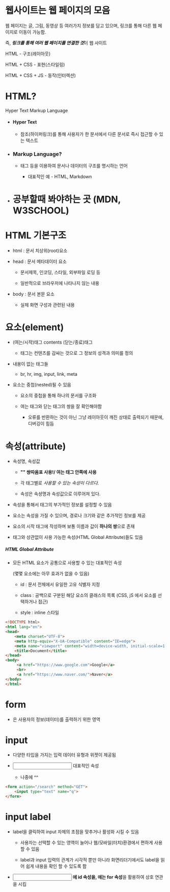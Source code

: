 # 웹사이트는 웹 페이지의 모음

웹 페이지는 글, 그림, 동영상 등 여러가지 정보를 담고 있으며, 링크를 통해 다른 웹 페이지로 이동이 가능함.

즉, ***링크를 통해 여러 웹 페이지를 연결한 것***이 웹 사이트

HTML - 구조(레이아웃)

HTML + CSS - 표현(스타일링)

HTML + CSS + JS - 동작(인터렉션)

# HTML?

Hyper Text Markup Language

- #### Hyper Text
  
  - 참조(하이퍼링크)를 통해 사용자가 한 문서에서 다른 문서로 즉시 접근할 수 있는 텍스트

- ### Markup Language?
  
  - 태그 등을 이용하여 문서나 데이터의 구조를 명시하는 언어
    
    - 대표적인 예 - HTML, Markdown

- # 공부할때 봐야하는 곳 (MDN, W3SCHOOL)

# HTML 기본구조

- html : 문서 치상위(root)요소

- head : 문서 메타데이터 요소
  
  - 문서제목, 인코딩, 스타일, 외부파일 로딩 등
  
  - 일반적으로 브라우저에 나타나지 않는 내용

- body : 문서 본문 요소
  
  - 실제 화면 구성과 관련된 내용

# 요소(element)

- (여는/시작)태그 contents   (닫는/종료)태그
  
  - 태그는 컨텐츠를 감싸는 것으로 그 정보의 성격과 의미를 정의

- 내용이 없는 태그들
  
  - br, hr, img, input, link, meta

- 요소는 중첩(nested)될 수 있음
  
  - 요소의 중첩을 통해 하나의 문서를 구조화
  
  - 여는 태그와 닫는 태그의 쌍을 잘 확인해야함
    
    - 오류를 반환하는 것이 아닌 그냥 레이아웃이 깨진 상태로 출력되기 때문에, 디버깅이 힘듬

# 

# 속성(attribute)

- 속성명, 속성값
  
  - <a href="https://google.com"></a>  **"" 쌍따옴표 사용!/ 여는 태그 안쪽에 사용**
  
  - 각 태그별로 *사용할 수 있는 속성이 다르다.*
  
  - 속성은 속셩명과 속성값으로 이루어져 있다.

- 속성을 통해서 태그의 부가적인 정보를 설정할 수 있음

- 요소는 속성을 가질 수 있으며, 경로나 크기와 같은 추가적인 정보를 제공

- 요소의 시작 태그에 작성하며 보통 이름과 값이 **하나의 쌍**으로 존재

- 태그와 상관없이 사용 가능한 속성(HTML Global Attribute)들도 있음

##### HTML Global Attribute

- 모든 HTML 요소가 공통으로 사용할 수 있는 대표적인 속성
  
  (몇몇 요소에는 아무 효과가 없을 수 있음)
  
  - id : 문서 전체에서 유일한 고유 식별자 지정
  
  - class : 공백으로 구분된 해당 요소의 클래스의 목록 (CSS, jS 에서 요소를 선택하거나 접근)
  
  - style : inline 스타일

```html
<!DOCTYPE html>
<html lang="en">
<head>
    <meta charset="UTF-8">
    <meta http-equiv="X-UA-Compatible" content="IE=edge">
    <meta name="viewport" content="width=device-width, initial-scale=1.0">
    <title>Document</title>
</head>
<body>
     <a href="https://www.google.com">Google</a>
     <br>
     <a href="https://www.naver.com/">Naver</a>
</body>
</html>
```

# form

- <form>은 사용자의 정보(데이터)를 출력하기 위한 영역

# input

- 다양한 타입을 가지는 입력 데이터 유형과 위젯이 제공됨

- <input> 대표적인 속성
  
  - 나중에 ^^

```html
<form action="/search" method="GET">
    <input type="text" name="q">
</form>
```

# input label

- label을 클릭하여 input 자체의 초점을 맞추거나 활성화 시킬 수 있음
  
  - 사용자는 선택할 수 있는 영역이 늘어나 웹/모바일(터치)환경에서 편하게 사용할 수 있음
  
  - label과 input 입력의 관계가 시각적 뿐만 아니라 화면리더기에서도 label을 읽어 쉽게 내용을 확인 할 수 있도록 함

- **<input> 에 id 속성을, <label>에는 for 속성**을 활용하여 상호 연관을 시킴

```html

```
